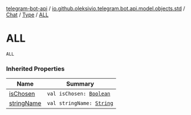 [telegram-bot-api](../../../index.md) / [io.github.oleksivio.telegram.bot.api.model.objects.std](../../index.md) / [Chat](../index.md) / [Type](index.md) / [ALL](./-a-l-l.md)

# ALL

`ALL`

### Inherited Properties

| Name | Summary |
|---|---|
| [isChosen](is-chosen.md) | `val isChosen: `[`Boolean`](https://kotlinlang.org/api/latest/jvm/stdlib/kotlin/-boolean/index.html) |
| [stringName](string-name.md) | `val stringName: `[`String`](https://kotlinlang.org/api/latest/jvm/stdlib/kotlin/-string/index.html) |
